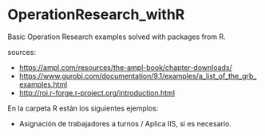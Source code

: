 # OperationResearch_withR
Basic Operation Research examples solved with packages from R.

sources:
 - https://ampl.com/resources/the-ampl-book/chapter-downloads/
 - https://www.gurobi.com/documentation/9.1/examples/a_list_of_the_grb_examples.html
 - http://roi.r-forge.r-project.org/introduction.html

En la carpeta R están los siguientes ejemplos:

 - Asignación de trabajadores a turnos / Aplica IIS, si es necesario.
